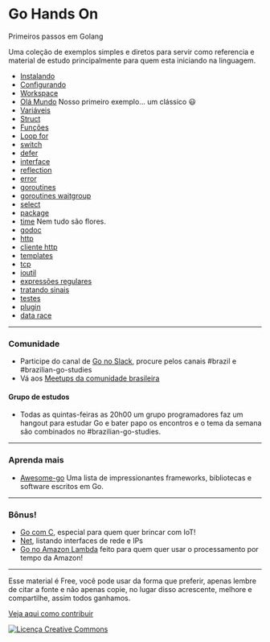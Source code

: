 # Go Hands On

Primeiros passos em Golang

Uma coleção de exemplos simples e diretos para servir como referencia e material de estudo principalmente para quem esta iniciando na linguagem.

- [Instalando](instalando.md)
- [Configurando](configurando.md)
- [Workspace](workspace.md)
- [Olá Mundo](./ola_mundo/) Nosso primeiro exemplo... um clássico :smiley:
- [Variáveis](./variaveis/)
- [Struct](./struct/)
- [Funções](./funcoes/)
- [Loop for](./for/)
- [switch](./switch/)
- [defer](./defer/)
- [interface](./interface/)
- [reflection](./reflection/)
- [error](./error/)
- [goroutines](./goroutines/)
- [goroutines waitgroup](./goroutines_waitgroup/)
- [select](./select/)
- [package](./package/)
- [time](./time/) Nem tudo são flores.
- [godoc](./godoc/)
- [http](./http/)
- [cliente http](./http_get/)
- [templates](./http_templates/)
- [tcp](./tcp/)
- [ioutil](./ioutil/)
- [expressões regulares](./regexp/)
- [tratando sinais](./signals/)
- [testes](./testing/)
- [plugin](./plugin/)
- [data race](../data-race/)

---
### Comunidade

- Participe do canal de [Go no Slack](https://invite.slack.golangbridge.org), procure pelos canais #brazil e #brazilian-go-studies
- Vá aos [Meetups da comunidade brasileira](https://www.meetup.com/pt-BR/golangbr/)

#### Grupo de estudos
- Todas as quintas-feiras as 20h00 um grupo programadores faz um hangout para estudar Go e bater papo os encontros e o tema da semana são combinados no #brazilian-go-studies.

---
### Aprenda mais
- [Awesome-go](https://github.com/avelino/awesome-go) Uma lista de impressionantes frameworks, bibliotecas e software escritos em Go.

---
### Bônus!
- [Go com C](./go_com_c/), especial para quem quer brincar com IoT!
- [Net](./net/), listando interfaces de rede e IPs
- [Go no Amazon Lambda](https://github.com/apex/apex) feito para quem quer usar o processamento por tempo da Amazon!

---
Esse material é Free, você pode usar da forma que preferir, apenas lembre de citar a fonte e não apenas copie, no lugar disso acrescente, melhore e compartilhe, assim todos ganhamos.

[Veja aqui como contribuir](CONTRIBUTING.md)

<a rel="license" href="http://creativecommons.org/licenses/by-sa/4.0/"><img alt="Licença Creative Commons" style="border-width:0" src="https://i.creativecommons.org/l/by-sa/4.0/88x31.png" /></a>
